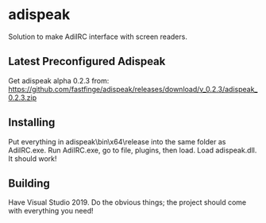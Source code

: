 # adispeak
Solution to make AdiIRC interface with screen readers.

## Latest Preconfigured Adispeak

Get adispeak alpha 0.2.3 from:
https://github.com/fastfinge/adispeak/releases/download/v_0.2.3/adispeak_0.2.3.zip

## Installing

Put everything in adispeak\bin\x64\release into the same folder as AdiIRC.exe. Run AdiIRC.exe, go to file, plugins, then load. Load adispeak.dll.  It should work!  

## Building

Have Visual Studio 2019. Do the obvious things; the project should come with everything you need!
